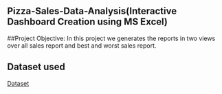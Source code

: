 ## Pizza-Sales-Data-Analysis(Interactive Dashboard Creation using MS Excel)
##Project Objective:
In this project we generates the reports in two views over all sales report and best and worst sales report.

## Dataset used
<a href =”https://github.com/karthik-medaka09/Data-Analysis-Dashboard/blob/main/pizza%20project%20final.xlsx”>Dataset</a>

